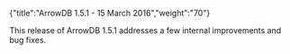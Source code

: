 {"title":"ArrowDB 1.5.1 - 15 March 2016","weight":"70"} 

This release of ArrowDB 1.5.1 addresses a few internal improvements and bug fixes.